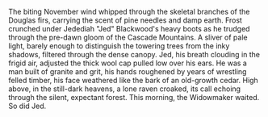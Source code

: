 The biting November wind whipped through the skeletal branches of the Douglas firs, carrying the scent of pine needles and damp earth.  Frost crunched under Jedediah "Jed" Blackwood's heavy boots as he trudged through the pre-dawn gloom of the Cascade Mountains.  A sliver of pale light, barely enough to distinguish the towering trees from the inky shadows, filtered through the dense canopy.  Jed, his breath clouding in the frigid air, adjusted the thick wool cap pulled low over his ears.  He was a man built of granite and grit, his hands roughened by years of wrestling felled timber, his face weathered like the bark of an old-growth cedar.  High above, in the still-dark heavens, a lone raven croaked, its call echoing through the silent, expectant forest.  This morning, the Widowmaker waited.  So did Jed.
